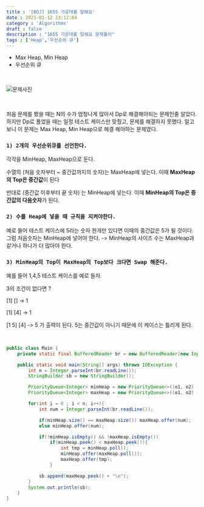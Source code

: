 ```yaml
---
title : '[BOJ] 1655 가운데를 말해요'
date : 2021-01-12 23:12:04
category : 'Algorithms'
draft : false
description : "1655 가운데를 말해요 문제풀이"
tags : ['Heap','우선순위 큐']
---
```


* Max Heap, Min Heap
* 우선순위 큐

<br/>

![문제사진](https://user-images.githubusercontent.com/57346393/104325311-d75bbb80-552b-11eb-81f0-9a2d37becd13.png)

<br/>

 처음 문제를 봤을 때는  N의 수가 엄청나게 많아서 Dp로 해결해야되는 문제인줄 알았다.
하지만 Dp로 풀었을 때는 일정 테스트 케이스만 맞췄고, 문제를 해결하지 못했다.
알고보니 이 문제는 Max Heap, Min Heap으로 해결 해야하는 문제였다.


### `1) 2개의 우선순위큐를 선언한다.`  
 각각을 MinHeap, MaxHeap으로 둔다.

수열의 (처음 숫자부터 ~ 중간값까지의 숫자)는 MaxHeap에 넣는다. 
이때 **MaxHeap의 Top은 중간값**이 된다

반대로 (중간값 이후부터 끝 숫자) 는 MinHeap에 넣는다.
이때 **MinHeap의 Top은 중간값의 다음숫자**가 된다.

### `2) 수를 Heap에 넣을 때 규칙을 지켜야한다.`
 예로 들어 테스트 케이스에 5라는 숫자 한개만 있다면 이때의 중간값은 5가 될 것이다.
그럼 처음숫자는 MinHeap에 넣어야 한다.
-> MinHeap의 사이즈 수는 MaxHeap과 같거나 하나가 더 많아야 한다.

### `3) MinHeap의 Top이 MaxHeap의 Top보다 크다면 Swap 해준다.`
 예를 들어 1,4,5 테스트 케이스를 예로 들자.

3의 조건이 없다면 ?

[1] [] -> 1

[1] [4] -> 1

[1 5] [4] -> 5 가 출력이 된다. 5는 중간값이 아니기 때문에 이 케이스는 틀리게 된다.

<br/>

```java
public class Main {
    private static final BufferedReader br = new BufferedReader(new InputStreamReader(System.in));

    public static void main(String[] args) throws IOException {
        int n = Integer.parseInt(br.readLine());
        StringBuilder sb = new StringBuilder();

        PriorityQueue<Integer> minHeap = new PriorityQueue<>((o1, o2) -> o1 - o2); // minHeap set
        PriorityQueue<Integer> maxHeap = new PriorityQueue<>((o1, o2) -> o2 - o1); // maxHeap set

        for(int i = 0 ; i < n; i++){
            int num = Integer.parseInt(br.readLine());

            if(minHeap.size() == maxHeap.size()) maxHeap.offer(num);
            else minHeap.offer(num);

            if(!minHeap.isEmpty() && !maxHeap.isEmpty())
                if(minHeap.peek() < maxHeap.peek()){
                    int tmp = minHeap.poll();
                    minHeap.offer(maxHeap.poll());
                    maxHeap.offer(tmp);
                }

            sb.append(maxHeap.peek() + "\n");
        }
        System.out.println(sb);
    }
}
```


